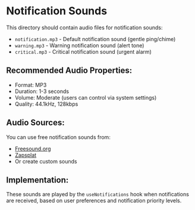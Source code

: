 # Notification Sounds

This directory should contain audio files for notification sounds:

- `notification.mp3` - Default notification sound (gentle ping/chime)
- `warning.mp3` - Warning notification sound (alert tone)
- `critical.mp3` - Critical notification sound (urgent alarm)

## Recommended Audio Properties:
- Format: MP3
- Duration: 1-3 seconds
- Volume: Moderate (users can control via system settings)
- Quality: 44.1kHz, 128kbps

## Audio Sources:
You can use free notification sounds from:
- [Freesound.org](https://freesound.org)
- [Zapsplat](https://www.zapsplat.com)
- Or create custom sounds

## Implementation:
These sounds are played by the `useNotifications` hook when notifications are received, based on user preferences and notification priority levels.